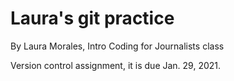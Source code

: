 # Laura's git practice

By Laura Morales, Intro Coding for Journalists class

Version control assignment, it is due Jan. 29, 2021.
